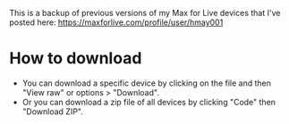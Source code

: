 This is a backup of previous versions of my Max for Live devices that I've posted here: https://maxforlive.com/profile/user/hmay001
  
  # How to download
  - You can download a specific device by clicking on the file and then "View raw" or options > "Download".
  - Or you can download a zip file of all devices by clicking "Code" then "Download ZIP".

